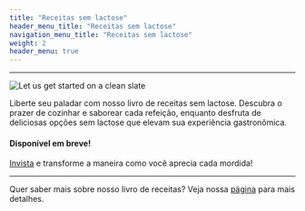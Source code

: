 ```yaml
---
title: "Receitas sem lactose"
header_menu_title: "Receitas sem lactose"
navigation_menu_title: "Receitas sem lactose"
weight: 2
header_menu: true
---
```

---

![Let us get started on a clean slate](../images/quiche-2468840_1280.jpg)

Liberte seu paladar com nosso livro de receitas sem lactose. Descubra o prazer de cozinhar e saborear cada refeição, enquanto desfruta de deliciosas opções sem lactose que elevam sua experiência gastronômica. 

#### Disponível em breve!
[Invista](páginaHotmart) e transforme a maneira como você aprecia cada mordida!

---

Quer saber mais sobre nosso livro de receitas? Veja nossa [página](lactose) para mais detalhes.
